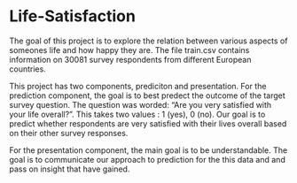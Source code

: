 # Life-Satisfaction

The goal of this project is to explore the relation between various aspects of someones life and how happy they are. 
The file train.csv contains information on 30081 survey respondents from different European countries. 

This project has two components, prediciton and presentation. For the prediction component, the goal is to best predect the outcome of the target survey question. The question was worded: “Are you very satisfied with your life overall?”. This takes two values : 1 (yes), 0 (no). Our goal is to predict whether respondents are very satisfied with their lives overall based on their other survey responses.

For the presentation component, the main goal is to be understandable. The goal is to communicate our approach to prediction for the this data and and pass on insight that have gained. 
